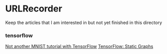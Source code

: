 # URLRecorder
Keep the articles that I am interested in but not yet finished in this directory

### tensorflow
[Not another MNIST tutorial with TensorFlow](https://www.oreilly.com/learning/not-another-mnist-tutorial-with-tensorflow)
[TensorFlow: Static Graphs](http://pytorch.org/tutorials/beginner/examples_autograd/tf_two_layer_net.html)
